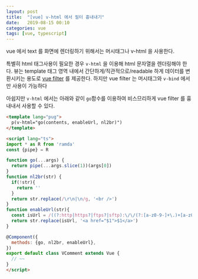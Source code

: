```yaml
---
layout: post
title:  "[vue] v-html 에서 필터 흉내내기"
date:   2019-08-15 00:10
categories: vue
tags: [vue, typescript]
---
```

vue 에서 text 를 화면에 렌더링하기 위해서는 머시태그나 v-html 을 사용한다.

특별히 html 태그사용이 필요한 경우 `v-html` 을 이용해 html 문자열을 렌더링해야 한다. 뷰는 template 태그 영역 내에서 간단하게/직관적으로/readable 하게 데이터를 변환시키는 용도로 [vue filter](https://kr.vuejs.org/v2/guide/filters.html) 를 제공한다. 하지만 vue filter 는 머시태그와 `v-bind` 에서만 사용이 가능하다

아쉽지만 `v-html` 에서는 아래와 같이 `go`함수를 이용하여 비스므리하게 vue filter 를 흉내내서 사용할 수 있다.

```html
<template lang="pug">
  p(v-html="go(contents, enableUrl, nl2br)")
</template>

<script lang="ts">
import * as R from 'ramda'
const {pipe} = R

function go(...args) {
  return pipe(...args.slice(1))(args[0])
}
function nl2br(str) {
  if(!str){
    return ''
  }
  return str.replace(/\r\n|\n/g, '<br />')
}
function enableUrl(str){
  const isUrl = /((?:http|https?|ftps?|sftp):\/\/(?:[a-z0-9-]+\.)+[a-z0-9]{2,4}\S*)/ig
  return str.replace(isUrl, '<a href="$1">$1</a>')
}

@Component({
  methods: {go, nl2br, enableUrl},
})
export default class VComment extends Vue {
  // ~~
}
</script>
```
